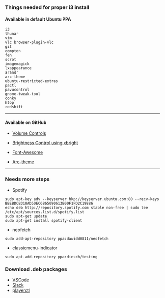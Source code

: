 ### Things needed for proper i3 install

#### Available in default Ubuntu PPA
```
i3
thunar
vim
vlc browser-plugin-vlc
git
compton
feh
scrot
imagemagick
lxappearance
arandr
arc-theme
ubuntu-restricted-extras
pactl
pavucontrol
gnome-tweak-tool
conky
htop
redshift
```
---
#### Available on GitHub

- [Volume Controls](https://github.com/hastinbe/i3-volume)

- [Brightness Control using xbright](https://github.com/snobb/xbright)

- [Font-Awesome](https://github.com/FortAwesome/Font-Awesome/releases)

- [Arc-theme](https://github.com/horst3180/Arc-theme)


---
### Needs more steps
- Spotify
```
sudo apt-key adv --keyserver hkp://keyserver.ubuntu.com:80 --recv-keys BBEBDCB318AD50EC6865090613B00F1FD2C19886
echo deb http://repository.spotify.com stable non-free | sudo tee /etc/apt/sources.list.d/spotify.list
sudo apt-get update
sudo apt-get install spotify-client
```
- neofetch
```
sudo add-apt-repository ppa:dawidd0811/neofetch
```
- classicmenu-indicator
```
sudo apt-add-repository ppa:diesch/testing
```

### Download .deb packages
- [VSCode](https://code.visualstudio.com/)
- [Slack](https://downloads.slack-edge.com/linux_releases/slack-desktop-2.5.2-amd64.deb)
- [playerctl](https://github.com/acrisci/playerctl/releases)

